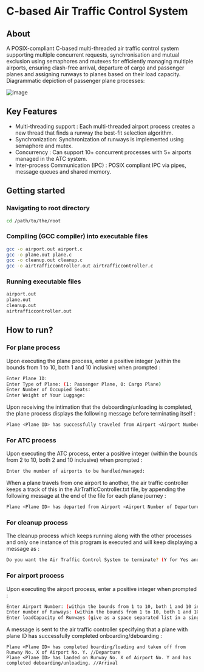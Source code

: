# C-based Air Traffic Control System

## About

A POSIX-compliant C-based multi-threaded air traffic control system supporting multiple concurrent requests, synchronisation and mutual exclusion using semaphores and mutexes for efficiently managing multiple airports, ensuring clash-free arrival, departure of cargo and passenger planes and assigning runways to planes based on their load capacity. Diagrammatic depiction of passenger plane processes:

![image](https://github.com/user-attachments/assets/15a90ee1-b77a-4739-b66e-4c075d4261be)

## Key Features
- Multi-threading support : Each multi-threaded airport process creates a new thread that finds a runway the best-fit selection algorithm.
- Synchronization: Synchronization of runways is implemented using semaphore and mutex.
- Concurrency : Can support 10+ concurrent processes with 5+ airports managed in the ATC system.
- Inter-process Communication (IPC) : POSIX compliant IPC via pipes, message queues and shared memory.

## Getting started

### Navigating to root directory
```sh
cd /path/to/the/root
```

### Compiling (GCC compiler) into executable files
```sh
gcc -o airport.out airport.c
gcc -o plane.out plane.c
gcc -o cleanup.out cleanup.c
gcc -o airtrafficcontroller.out airtrafficcontroller.c
```

### Running executable files
```sh
airport.out
plane.out
cleanup.out
airtrafficcontroller.out
```
## How to run?

### For plane process
Upon executing the plane process, enter a positive integer (within the bounds from 1 to 10, both 1 and 10 inclusive) when prompted :
```sh
Enter Plane ID:
Enter Type of Plane: (1: Passenger Plane, 0: Cargo Plane)
Enter Number of Occupied Seats:
Enter Weight of Your Luggage:
```

Upon receiving the intimation that the deboarding/unloading is completed, the plane process displays the following message before terminating itself :
```sh
Plane <Plane ID> has successfully traveled from Airport <Airport Number of Departure Airport> to Airport <Airport Number of Arrival Airport>!
```
### For ATC process
Upon executing the ATC process, enter a positive integer (within the bounds from 2 to 10, both 2 and 10 inclusive) when prompted :
```sh
Enter the number of airports to be handled/managed:
```

When a plane travels from one airport to another, the air traffic controller keeps a track of this in the AirTrafficController.txt file, by appending the following message at the end of the file for each plane journey :
```sh
Plane <Plane ID> has departed from Airport <Airport Number of Departure Airport> and will land at Airport <Airport Number of Arrival Airport>.
```
### For cleanup process
The cleanup process which keeps running along with the other processes and only one instance of this program is executed and will keep displaying a message as :
```sh
Do you want the Air Traffic Control System to terminate? (Y for Yes and N for No)
```

### For airport process
Upon executing the airport process, enter a positive integer when prompted :
```sh
Enter Airport Number: (within the bounds from 1 to 10, both 1 and 10 inclusive)
Enter number of Runways: (within the bounds from 1 to 10, both 1 and 10 inclusive)
Enter loadCapacity of Runways (give as a space separated list in a single line):
```

A message is sent to the air traffic controller specifying that a plane with plane ID has successfully completed onboarding/deboarding :
```
Plane <Plane ID> has completed boarding/loading and taken off from Runway No. X of Airport No. Y. //Departure
Plane <Plane ID> has landed on Runway No. X of Airport No. Y and has completed deboarding/unloading. //Arrival
```
